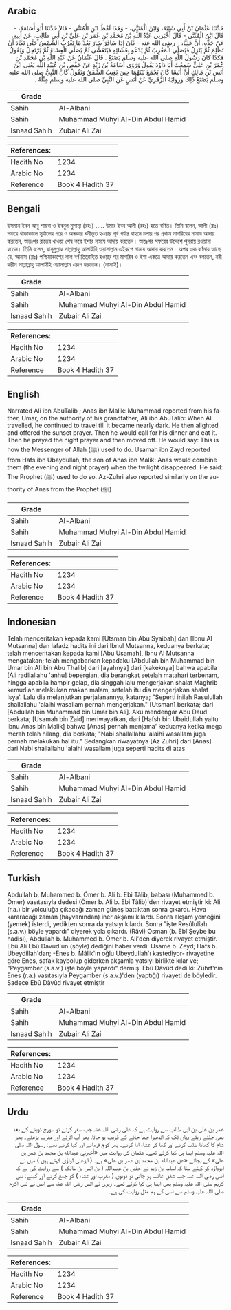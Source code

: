 ## Arabic


<div dir="rtl" lang="ar" style={{fontSize:'larger',backgroundColor:'#f8f9fa',padding:20}}>
حَدَّثَنَا عُثْمَانُ بْنُ أَبِي شَيْبَةَ، وَابْنُ الْمُثَنَّى، - وَهَذَا لَفْظُ ابْنِ الْمُثَنَّى - قَالاَ حَدَّثَنَا أَبُو أُسَامَةَ، - قَالَ ابْنُ الْمُثَنَّى - قَالَ أَخْبَرَنِي عَبْدُ اللَّهِ بْنُ مُحَمَّدِ بْنِ عُمَرَ بْنِ عَلِيِّ بْنِ أَبِي طَالِبٍ، عَنْ أَبِيهِ، عَنْ جَدِّهِ، أَنَّ عَلِيًّا، - رضى الله عنه - كَانَ إِذَا سَافَرَ سَارَ بَعْدَ مَا تَغْرُبُ الشَّمْسُ حَتَّى تَكَادَ أَنْ تُظْلِمَ ثُمَّ يَنْزِلُ فَيُصَلِّي الْمَغْرِبَ ثُمَّ يَدْعُو بِعَشَائِهِ فَيَتَعَشَّى ثُمَّ يُصَلِّي الْعِشَاءَ ثُمَّ يَرْتَحِلُ وَيَقُولُ هَكَذَا كَانَ رَسُولُ اللَّهِ صلى الله عليه وسلم يَصْنَعُ ‏.‏ قَالَ عُثْمَانُ عَنْ عَبْدِ اللَّهِ بْنِ مُحَمَّدِ بْنِ عُمَرَ بْنِ عَلِيٍّ سَمِعْتُ أَبَا دَاوُدَ يَقُولُ وَرَوَى أُسَامَةُ بْنُ زَيْدٍ عَنْ حَفْصِ بْنِ عُبَيْدِ اللَّهِ يَعْنِي ابْنَ أَنَسِ بْنِ مَالِكٍ أَنَّ أَنَسًا كَانَ يَجْمَعُ بَيْنَهُمَا حِينَ يَغِيبُ الشَّفَقُ وَيَقُولُ كَانَ النَّبِيُّ صلى الله عليه وسلم يَصْنَعُ ذَلِكَ وَرِوَايَةُ الزُّهْرِيِّ عَنْ أَنَسٍ عَنِ النَّبِيِّ صلى الله عليه وسلم مِثْلُهُ ‏.‏
</div>
<div style={{backgroundColor:'#f8f9fa',padding:20, marginBottom: 10}}><table> <thead> <tr> <th>Grade</th> <th></th> </tr> </thead> <tbody> <tr><td>Sahih</td><td>Al-Albani</td></tr><tr><td>Sahih</td><td>Muhammad Muhyi Al-Din Abdul Hamid</td></tr><tr><td>Isnaad Sahih</td><td>Zubair Ali Zai</td></tr></tbody></table><table> <thead> <tr> <th>References:</th> <th></th> </tr> </thead> <tbody><tr><td>Hadith No</td><td>1234</td></tr><tr><td>Arabic No</td><td>1234</td></tr><tr><td>Reference</td><td>Book 4 Hadith 37</td></tr></tbody></table></div>

## Bengali


<div dir="ltr" lang="bn" style={{fontSize:'larger',backgroundColor:'#f8f9fa',padding:20}}>
উসমান ইবন আবু শায়বা ও ইবনুল মুসান্না (রহঃ) ..... উমার ইবন আলী (রহঃ) হতে বর্ণিত। তিনি বলেন, আলী (রাঃ) সফরে থাকাকালে সূর্যাস্তের পরে ও অন্ধকার ঘনীভূত হওয়ার পূর্ব পর্যন্ত বাহনে চলার পর প্রথমে মাগরিবের নামায আদায় করতেন, অতঃপর রাতের খাওয়া শেষ করে ইশার নামায আদায় করতেন। অতঃপর সফরের উদ্দেশে পুনরায় রওয়ানা হতেন। তিনি বলেন, রাসূলুল্লাহ সাল্লাল্লাহু আলাইহি ওয়াসাল্লাম এইরূপে নামায আদায় করতেন। অপর এক বর্ণনায় আছে যে, আনাস (রাঃ) পশ্চিমাকাশের লাল বর্ণ তিরোহিত হওয়ার পর মাগরিব ও ইশা একত্রে আদায় করতেন এবং বলতেন, নবী করীম সাল্লাল্লাহু আলাইহি ওয়াসাল্লাম এরূপ করতেন। (নাসাঈ)।
</div>
<div style={{backgroundColor:'#f8f9fa',padding:20, marginBottom: 10}}><table> <thead> <tr> <th>Grade</th> <th></th> </tr> </thead> <tbody> <tr><td>Sahih</td><td>Al-Albani</td></tr><tr><td>Sahih</td><td>Muhammad Muhyi Al-Din Abdul Hamid</td></tr><tr><td>Isnaad Sahih</td><td>Zubair Ali Zai</td></tr></tbody></table><table> <thead> <tr> <th>References:</th> <th></th> </tr> </thead> <tbody><tr><td>Hadith No</td><td>1234</td></tr><tr><td>Arabic No</td><td>1234</td></tr><tr><td>Reference</td><td>Book 4 Hadith 37</td></tr></tbody></table></div>

## English


<div dir="ltr" lang="en" style={{fontSize:'larger',backgroundColor:'#f8f9fa',padding:20}}>
Narrated Ali ibn AbuTalib ; Anas ibn Malik: Muhammad reported from his father, Umar, on the authority of his grandfather, Ali ibn AbuTalib: When Ali travelled, he continued to travel till it became nearly dark. He then alighted and offered the sunset prayer. Then he would call for his dinner and eat it. Then he prayed the night prayer and then moved off. He would say: This is how the Messenger of Allah (ﷺ) used to do. Usamah ibn Zayd reported from Hafs ibn Ubaydullah, the son of Anas ibn Malik: Anas would combine them (the evening and night prayer) when the twilight disappeared. He said: The Prophet (ﷺ) used to do so. Az-Zuhri also reported similarly on the authority of Anas from the Prophet (ﷺ)
</div>
<div style={{backgroundColor:'#f8f9fa',padding:20, marginBottom: 10}}><table> <thead> <tr> <th>Grade</th> <th></th> </tr> </thead> <tbody> <tr><td>Sahih</td><td>Al-Albani</td></tr><tr><td>Sahih</td><td>Muhammad Muhyi Al-Din Abdul Hamid</td></tr><tr><td>Isnaad Sahih</td><td>Zubair Ali Zai</td></tr></tbody></table><table> <thead> <tr> <th>References:</th> <th></th> </tr> </thead> <tbody><tr><td>Hadith No</td><td>1234</td></tr><tr><td>Arabic No</td><td>1234</td></tr><tr><td>Reference</td><td>Book 4 Hadith 37</td></tr></tbody></table></div>

## Indonesian


<div dir="ltr" lang="id" style={{fontSize:'larger',backgroundColor:'#f8f9fa',padding:20}}>
Telah menceritakan kepada kami [Utsman bin Abu Syaibah] dan [Ibnu Al Mutsanna] dan lafadz hadits ini dari Ibnul Mutsanna, keduanya berkata; telah menceritakan kepada kami [Abu Usamah], Ibnu Al Mutsanna mengatakan; telah mengabarkan kepadaku [Abdullah bin Muhammad bin Umar bin Ali bin Abu Thalib] dari [ayahnya] dari [kakeknya] bahwa apabila [Ali radliallahu 'anhu] bepergian, dia berangkat setelah matahari terbenam, hingga apabila hampir gelap, dia singgah lalu mengerjakan shalat Maghrib kemudian melakukan makan malam, setelah itu dia mengerjakan shalat Isya'. Lalu dia melanjutkan perjalanannya, katanya; "Seperti inilah Rasulullah shallallahu 'alaihi wasallam pernah mengerjakan." [Utsman] berkata; dari [Abdullah bin Muhammad bin Umar bin Ali]. Aku mendengar Abu Daud berkata; [Usamah bin Zaid] meriwayatkan, dari [Hafsh bin Ubaidullah yaitu Ibnu Anas bin Malik] bahwa [Anas] pernah menjama' keduanya ketika mega merah telah hilang, dia berkata; "Nabi shallallahu 'alaihi wasallam juga pernah melakukan hal itu." Sedangkan riwayatnya [Az Zuhri] dari [Anas] dari Nabi shallallahu 'alaihi wasallam juga seperti hadits di atas
</div>
<div style={{backgroundColor:'#f8f9fa',padding:20, marginBottom: 10}}><table> <thead> <tr> <th>Grade</th> <th></th> </tr> </thead> <tbody> <tr><td>Sahih</td><td>Al-Albani</td></tr><tr><td>Sahih</td><td>Muhammad Muhyi Al-Din Abdul Hamid</td></tr><tr><td>Isnaad Sahih</td><td>Zubair Ali Zai</td></tr></tbody></table><table> <thead> <tr> <th>References:</th> <th></th> </tr> </thead> <tbody><tr><td>Hadith No</td><td>1234</td></tr><tr><td>Arabic No</td><td>1234</td></tr><tr><td>Reference</td><td>Book 4 Hadith 37</td></tr></tbody></table></div>

## Turkish


<div dir="ltr" lang="tr" style={{fontSize:'larger',backgroundColor:'#f8f9fa',padding:20}}>
Abdullah b. Muhammed b. Ömer b. Ali b. Ebi Tâlib, babası (Muhammed b. Ömer) vasıtasıyla dedesi (Ömer b. Ali b. Ebi Tâlib)'den rivayet etmiştir ki: Ali (r.a.) bir yolculuğa çıkacağı zaman güneş battıktan sonra çıkardı. Hava kararacağı zaman (hayvanından) iner akşamı kılardı. Sonra akşam yemeğini (yemek) isterdi, yedikten sonra da yatsıyı kılardı. Sonra "işte Resûlulîah (s.a.v.) böyle yapardı" diyerek yola çıkardı. (Râvi) Osman (b. Ebî Şeybe bu hadisi), Abdullah b. Muhammed b. Ömer b. Ali'den diyerek rivayet etmiştir. Ebü Ali Ebû Davud'un (şöyle) dediğini haber verdi: Usame b. Zeyd; Hafs b. Ubeydillah'dan; -Enes b. Mâlik'in oğlu Ubeydullah'ı kastediyor- rivayetine göre Enes, şafak kaybolup giderken akşamla yatsıyı birlikte kılar ve; "Peygamber (s.a.v.) işte böyle yapardı" dermiş. Ebû Dâvûd dedi ki: Zührt'nin Enes (r.a.) vasıtasıyla Peygamber (s.a.v.)'den (yaptığı) rivayeti de böyledir. Sadece Ebû Dâvûd rivayet etmiştir
</div>
<div style={{backgroundColor:'#f8f9fa',padding:20, marginBottom: 10}}><table> <thead> <tr> <th>Grade</th> <th></th> </tr> </thead> <tbody> <tr><td>Sahih</td><td>Al-Albani</td></tr><tr><td>Sahih</td><td>Muhammad Muhyi Al-Din Abdul Hamid</td></tr><tr><td>Isnaad Sahih</td><td>Zubair Ali Zai</td></tr></tbody></table><table> <thead> <tr> <th>References:</th> <th></th> </tr> </thead> <tbody><tr><td>Hadith No</td><td>1234</td></tr><tr><td>Arabic No</td><td>1234</td></tr><tr><td>Reference</td><td>Book 4 Hadith 37</td></tr></tbody></table></div>

## Urdu


<div dir="rtl" lang="ur" style={{fontSize:'larger',backgroundColor:'#f8f9fa',padding:20}}>
عمر بن علی بن ابی طالب سے روایت ہے کہ علی رضی اللہ عنہ جب سفر کرتے تو سورج ڈوبنے کے بعد بھی چلتے رہتے یہاں تک کہ اندھیرا چھا جانے کے قریب ہو جاتا، پھر آپ اترتے اور مغرب پڑھتے۔ پھر شام کا کھانا طلب کرتے اور کھا کر عشاء ادا کرتے۔ پھر کوچ فرماتے اور کہا کرتے تھے: رسول اللہ صلی اللہ علیہ وسلم ایسا ہی کیا کرتے تھے۔ عثمان کی روایت میں «أخبرني عبدالله بن محمد بن عمر بن علي» کے بجائے «عن عبدالله بن محمد بن عمر بن علي» ہے۔ ( ابوعلی لولؤی کہتے ہیں ) میں نے ابوداؤد کو کہتے سنا کہ اسامہ بن زید نے حفص بن عبیداللہ ( بن انس بن مالک ) سے روایت کی ہے کہ انس رضی اللہ عنہ جب شفق غائب ہو جاتی تو دونوں ( مغرب اور عشاء ) کو جمع کرتے اور کہتے: نبی کریم صلی اللہ علیہ وسلم بھی ایسا ہی کیا کرتے تھے۔ زہری نے انس رضی اللہ عنہ سے انس نے نبی اکرم صلی اللہ علیہ وسلم سے اسی کے ہم مثل روایت کی ہے۔
</div>
<div style={{backgroundColor:'#f8f9fa',padding:20, marginBottom: 10}}><table> <thead> <tr> <th>Grade</th> <th></th> </tr> </thead> <tbody> <tr><td>Sahih</td><td>Al-Albani</td></tr><tr><td>Sahih</td><td>Muhammad Muhyi Al-Din Abdul Hamid</td></tr><tr><td>Isnaad Sahih</td><td>Zubair Ali Zai</td></tr></tbody></table><table> <thead> <tr> <th>References:</th> <th></th> </tr> </thead> <tbody><tr><td>Hadith No</td><td>1234</td></tr><tr><td>Arabic No</td><td>1234</td></tr><tr><td>Reference</td><td>Book 4 Hadith 37</td></tr></tbody></table></div>